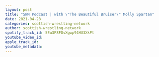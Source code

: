 ```yaml
---
layout: post
title: "SWN Podcast | with \"The Beautiful Bruiser\" Molly Spartan"
date: 2021-04-28
categories: scottish-wrestling-network
author: scottish-wrestling-network
spotify_track_id: 5Eu3P8FOvXgwp94HU3XkPt
youtube_video_id: 
apple_track_id: 
youtube_metadata: 
---
```

